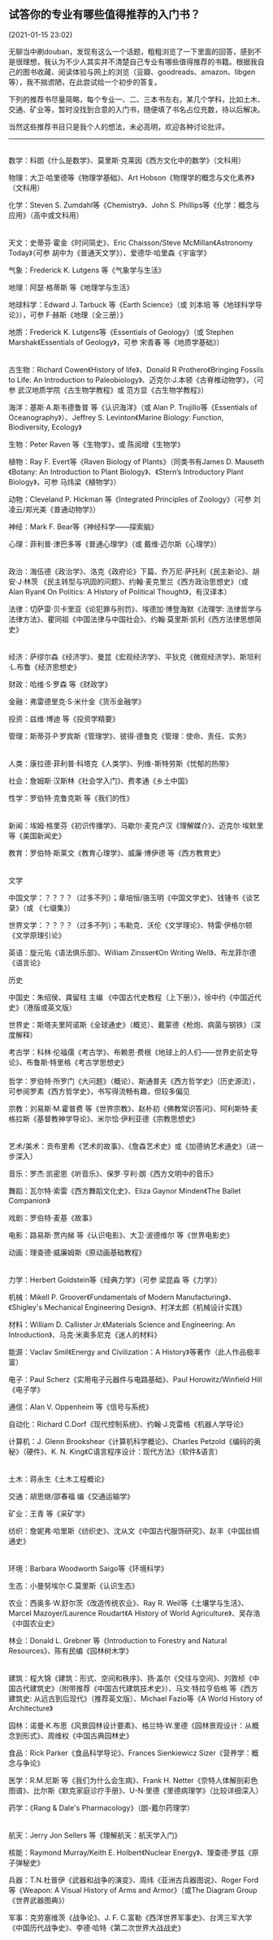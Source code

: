 ## 试答你的专业有哪些值得推荐的入门书？
(2021-01-15 23:02)

无聊当中刷douban，发现有这么一个话题，粗粗浏览了一下里面的回答，感到不是很理想，我认为不少人其实并不清楚自己专业有哪些值得推荐的书籍。根据我自己的图书收藏、阅读体验与网上的浏览（豆瓣、goodreads、amazon、libgen等），我不揣谫陋，在此尝试给一个初步的答复。

下列的推荐书尽量简略，每个专业一、二、三本书左右，某几个学科，比如土木、交通、矿业等，暂时没找到合意的入门书，随便填了书名占位充数，待以后解决。

当然这些推荐书目只是我个人的想法，未必高明，欢迎各种讨论批评。

***
<br/>
数学：科朗《什么是数学》、莫里斯·克莱因《西方文化中的数学》（文科用）

物理：大卫·哈里德等《物理学基础》、Art Hobson《物理学的概念与文化素养》（文科用）

化学：Steven S. Zumdahl等《Chemistry》、John S. Phillips等《化学：概念与应用》（高中或文科用）
<br/>
<br/>
<br/>
天文：史蒂芬·霍金《时间简史》、Eric Chaisson/Steve McMillan《Astronomy Today》（可参 胡中为《普通天文学》）、爱德华·哈里森《宇宙学》

气象：Frederick K. Lutgens 等《气象学与生活》

地理：阿瑟·格蒂斯 等《地理学与生活》

地球科学：Edward J. Tarbuck 等《Earth Science》（或 刘本培 等《地球科学导论》），可参 F·赫斯《地理（全三册）》

地质：Frederick K. Lutgens等《Essentials of Geology》（或 Stephen Marshak《Essentials of Geology》，可参 宋青春 等《地质学基础》）
<br/>
<br/>
<br/>
古生物：Richard Cowen《History of life》、Donald R Prothero《Bringing Fossils to Life: An Introduction to Paleobiology》、迈克尔·J.本顿《古脊椎动物学》，（可参 武汉地质学院《古生物学教程》或 范方显《古生物学教程》）

海洋：基斯·A.斯韦德鲁普 等《认识海洋》（或 Alan P. Trujillo等《Essentials of Oceanography》）、Jeffrey S. Levinton《Marine Biology: Function, Biodiversity, Ecology》

生物：Peter Raven 等《生物学》，或 陈阅增《生物学》

植物：Ray F. Evert等《Raven Biology of Plants》（同类书有James D. Mauseth《Botany: An Introduction to Plant Biology》、《Stern’s Introductory Plant Biology》，可参 马炜梁《植物学》）

动物：Cleveland P. Hickman 等《Integrated Principles of Zoology》（可参 刘凌云/郑光美《普通动物学》）

神经：Mark F. Bear等《神经科学——探索脑》

心理：菲利普·津巴多等《普通心理学》（或 戴维·迈尔斯《心理学》） 
<br/>
<br/>
<br/>
政治：海伍德《政治学》、洛克《政府论》下篇、乔万尼·萨托利《民主新论》、胡安·J·林茨 《民主转型与巩固的问题》、约翰·麦克里兰《西方政治思想史》（或  Alan Ryan《 On Politics: A History of Political Thought》，有汉译本）

法律：切萨雷·贝卡里亚《论犯罪与刑罚》、埃德加·博登海默《法理学: 法律哲学与法律方法》、瞿同祖《中国法律与中国社会》、约翰·莫里斯·凯利《西方法律思想简史》
<br/>
<br/>
<br/>
经济：萨缪尔森《经济学》、曼昆《宏观经济学》、平狄克《微观经济学》、斯坦利·L.布鲁《经济思想史》

财政：哈维·S·罗森 等《财政学》

金融：弗雷德里克·S·米什金《货币金融学》

投资：兹维·博迪 等《投资学精要》

管理：斯蒂芬·P·罗宾斯《管理学》、彼得·德鲁克《管理：使命、责任、实务》 
<br/>
<br/>
<br/>
人类：康拉德·菲利普·科塔克《人类学》、列维-斯特劳斯《忧郁的热带》

社会：詹姆斯·汉斯林《社会学入门》、费孝通《乡土中国》

性学：罗伯特·克鲁克斯 等《我们的性》
<br/>
<br/>
<br/>
新闻：埃姆·格里芬《初识传播学》、马歇尔·麦克卢汉《理解媒介》、迈克尔·埃默里等《美国新闻史》

教育：罗伯特·斯莱文《教育心理学》、威廉·博伊德 等《西方教育史》
<br/>
<br/>
<br/>
文学

中国文学：？？？？（过多不列）；章培恒/骆玉明《中国文学史》、钱锺书《谈艺录》（或 《七缀集》）

世界文学：？？？？（过多不列）；韦勒克、沃伦《文学理论》、特雷·伊格尔顿《文学原理引论》

英语：旋元佑《语法俱乐部》、William Zinsser《On Writing Well》、布龙菲尔德《语言论》

历史

中国史：朱绍侯、龚留柱 主编 《中国古代史教程（上下册）》，徐中约《中国近代史》（港版或英文版）

世界史：斯塔夫里阿诺斯《全球通史》（概览）、戴蒙德《枪炮、病菌与钢铁》（深度解释）

考古学：科林·伦福儒《考古学》、布赖恩·费根《地球上的人们——世界史前史导论》、布鲁斯·特里格《考古学思想史》
<br/>
<br/>
哲学：罗伯特·所罗门《大问题》（概论）、斯通普夫《西方哲学史》（历史源流），可参阅罗素《西方哲学史》，书写得流畅有趣，但较多偏见

宗教：刘易斯·M.霍普费 等《世界宗教》、赵朴初《佛教常识答问》、阿利斯特·麦格拉斯《基督教神学导论》、米尔恰·伊利亚德《宗教思想史》
<br/>
<br/>
<br/>
艺术/美术：贡布里希《艺术的故事》、《詹森艺术史》或《加德纳艺术通史》（进一步深入）

音乐：罗杰·凯密恩《听音乐》、保罗·亨利·朗《西方文明中的音乐》

舞蹈：瓦尔特·索雷《西方舞蹈文化史》、Eliza Gaynor Minden《The Ballet Companion》

戏剧：罗伯特·麦基《故事》

电影：路易斯·贾内梯 等《认识电影》、大卫·波德维尔 等《世界电影史》

动画：理查德·威廉姆斯《原动画基础教程》
<br/>
<br/>
<br/>
力学：Herbert Goldstein等《经典力学》（可参 梁昆淼 等《力学》）

机械：Mikell P. Groover《Fundamentals of Modern Manufacturing》、《Shigley's Mechanical Engineering Design》、村洋太郎《机械设计实践》

材料：William D. Callister Jr.《Materials Science and Engineering: An Introduction》、马克·米奥多尼克《迷人的材料》

能源：Vaclav Smil《Energy and Civilization：A History》等著作（此人作品极丰富）

电子：Paul Scherz《实用电子元器件与电路基础》、Paul Horowitz/Winfield Hill《电子学》

通信：Alan V. Oppenheim 等《信号与系统》

自动化：Richard C.Dorf《现代控制系统》、约翰·J.克雷格《机器人学导论》

计算机：J. Glenn Brookshear《计算机科学概论》、Charles Petzold《编码的奥秘》（硬件》、K. N. King《C语言程序设计：现代方法》（软件&语言）
<br/>
<br/>
<br/>
土木：蒋永生《土木工程概论》

交通：胡思继/邵春福 编《交通运输学》

矿业：王青 等《采矿学》

纺织：詹妮弗·哈里斯《纺织史》、沈从文《中国古代服饰研究》、赵丰《中国丝绸通史》
<br/>
<br/>
<br/>
环境：Barbara Woodworth Saigo等《环境科学》

生态：小曼努埃尔·C.莫里斯《认识生态》

农业：西奥多·W.舒尔茨《改造传统农业》、Ray R. Weil等《土壤学与生活》、Marcel Mazoyer/Laurence Roudart《A History of World Agriculture》、吴存浩《中国农业史》

林业：Donald L. Grebner 等《Introduction to Forestry and Natural Resources》、陈有民编《园林树木学》
<br/>
<br/>
<br/>
建筑：程大锦《建筑：形式、空间和秩序》、扬·盖尔《交往与空间》、刘敦桢《中国古代建筑史》（附带推荐《中国古代建筑技术史》）、马文·特拉亨伯格 等《西方建筑史: 从远古到后现代》（推荐英文版）、Michael Fazio等《A World History of Architecture》

园林：诺曼·K.布思《风景园林设计要素》、格兰特·W.里德《园林景观设计：从概念到形式》、周维权《中国古典园林史》

食品：Rick Parker《食品科学导论》、Frances Sienkiewicz Sizer《营养学：概念与争论》

医学：R.M.尼斯 等《我们为什么会生病》、Frank H. Netter《奈特人体解剖彩色图谱》、比尔斯《默克家庭诊疗手册》、U-N·里德《里德病理学》（比较详细深入）

药学：《Rang & Dale's Pharmacology》（朗-戴尔药理学）
<br/>
<br/>
<br/>
航天：Jerry Jon Sellers 等《理解航天：航天学入门》

核能：Raymond Murray/Keith E. Holbert《Nuclear Energy》、理查德·罗兹《原子弹秘史》

兵器：T.N.杜普伊《武器和战争的演变》、周纬《亚洲古兵器图说》、Roger Ford等《Weapon: A Visual History of Arms and Armor》（或The Diagram Group《世界武器图典》）

军事：克劳塞维茨《战争论》、J. F. C.富勒《西洋世界军事史》、台湾三军大学《中国历代战争史》、李德·哈特《第二次世界大战战史》